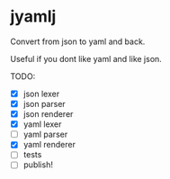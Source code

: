 # jyamlj

Convert from json to yaml and back.

Useful if you dont like yaml and like json.

TODO:

* [x] json lexer
* [x] json parser
* [x] json renderer
* [x] yaml lexer
* [ ] yaml parser
* [x] yaml renderer
* [ ] tests
* [ ] publish!
